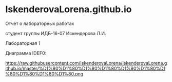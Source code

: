 # IskenderovaLorena.github.io
Отчет о лабораторных работах

студент группы ИДБ-16-07 Искендерова Л.И.

Лабораторная 1

Диаграмма IDEF0:

https://raw.githubusercontent.com/IskenderovaLorena/IskenderovaLorena.github.io/master/%D1%80%D1%80%D1%80%D1%80%D1%80%D1%80%D1%80%D1%80%D1%80%D1%80.png
